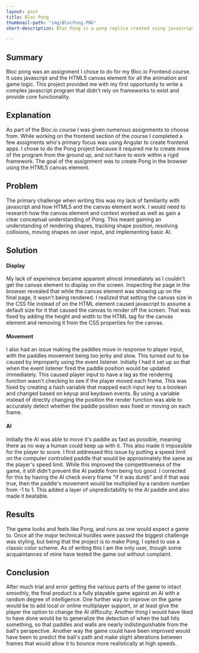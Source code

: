 ```yaml
---
layout: post
title: Bloc Pong
thumbnail-path: "img/BlocPong.PNG"
short-description: Bloc Pong is a pong replica created using javascript and the HTML5 canvas element.

---
```


## Summary

Bloc pong was an assignment I chose to do for my Bloc.io Frontend course. It uses javascript and the HTML5 canvas element for all the animation and game logic. This project provided me with my first opportunity to write a complex javascript program that didn't rely on frameworks to exist and provide core functionality.

## Explanation

As part of the Bloc.io course I was given numerous assignments to choose from. While working on the frontend section of the course I completed a few assigments who's primary focus was using Angular to create frontend apps. I chose to do the Pong project because it required me to create more of the program from the ground up, and not have to work within a rigid framework. The goal of the assignment was to create Pong in the browser using the HTML5 canvas element. 

## Problem

The primary challenge when writing this was my lack of familiarity with javascript and how HTML5 and the canvas element work. I would need to research how the canvas element and context worked as well as gain a clear conceptual understanding of Pong. This meant gaining an understanding of rendering shapes, tracking shape position, resolving collisions, moving shapes on user input, and implementing basic AI.

## Solution

#### Display
My lack of experience became apparent almost immediately as I couldn't get the canvas element to display on the screen. Inspecting the page in the browser revealed that while the canvas element was showing up on the final page, it wasn't being rendered. I realized that setting the canvas size in the CSS file instead of on the HTML element caused javascript to assume a default size for it that caused the canvas to render off the screen. That was fixed by adding the height and width to the HTML tag for the canvas element and removing it from the CSS properties for the canvas. 

#### Movement
I also had an issue making the paddles move in response to player input, with the paddles movement being too jerky and slow. This turned out to be caused by improperly using the event listener. Initially I had it set up so that when the event listener fired the paddle position would be updated immediately. This caused player input to have a lag as the rendering function wasn't checking to see if the player moved each frame. This was fixed by creating a hash variable that mapped each input key to a boolean and changed based on keyup and keydown events. By using a variable instead of directly changing the position the render function was able to accurately detect whether the paddle position was fixed or moving on each frame.

#### AI
Initially the AI was able to move it's paddle as fast as possible, meaning there as no way a human could keep up with it. This also made it impossible for the player to score. I first addressed this issue by putting a speed limit on the computer controlled paddle that would be approximately the same as the player's speed limit. While this improved the competitiveness of the game, it still didn't prevent the AI paddle from being too good. I corrected for this by having the AI check every frame "if it was dumb" and if that was true, then the paddle's movement would be multiplied by a random number from -1 to 1. This added a layer of unpredictability to the AI paddle and also made it beatable.

## Results
The game looks and feels like Pong, and runs as one would expect a game to. Once all the major technical hurdles were passed the biggest challenge was styling, but being that the project is to make Pong, I opted to use a classic color scheme. As of writing this I am the only user, though some acquaintances of mine have tested the game out without complaint.

## Conclusion
After much trial and error getting the various parts of the game to intact smoothly, the final product is a fully playable game against an AI with a random degree of intelligence. One further way to improve on the game would be to add local or online multiplayer support, or at least give the player the option to change the AI difficulty. Another thing I would have liked to have done would be to generalize the detection of when the ball hits something, so that paddles and walls are nearly indistinguishable from the ball's perspective. Another way the game could have been improved would have been to predict the ball's path and make slight alterations between frames that would allow it to bounce more realistically at high speeds.

